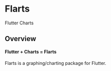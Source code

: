 # Flarts

Flutter Charts

## Overview

#### Flutter + Charts = Flarts

Flarts is a graphing/charting package for Flutter.
